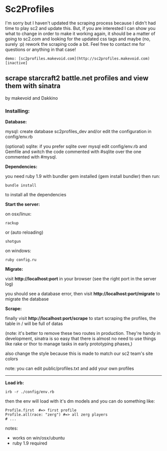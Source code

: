 # Sc2Profiles

I'm sorry but I haven't updated the scraping process because I didn't had time to play sc2 and update this. 
But, if you are interested I can show you what to change in order to make it working again, it should be a matter of going to sc2.com and 
looking for the updated css tags and maybe (no, surely :p) rework the scraping code a bit. Feel free to contact me for questions or anything in that case! 

    demo: [sc2profiles.makevoid.com](http://sc2profiles.makevoid.com) [inactive]

## scrape starcraft2 battle.net profiles and view them with sinatra

by makevoid and Dakkino


### Installing:

**Database:**

mysql: 
create database sc2profiles_dev and/or edit the configuration in config/env.rb

(optional)
sqlite: if you prefer sqlite over mysql edit config/env.rb and Gemfile and switch the code commented with #sqlite over the one commented with #mysql.



**Dependencies:**

you need ruby 1.9 with bundler gem installed (gem install bundler)
then run:

    bundle install

to install all the dependencies


**Start the server:**

on osx/linux:

    rackup    

or (auto reloading)

    shotgun

on windows:

    ruby config.ru


**Migrate:**

visit **http://localhost:port** in your browser (see the right port in the server log)

you should see a database error, then visit **http://localhost:port/migrate** to migrate the database

**Scrape:**

finally visit **http://localhost:port/scrape** to start scraping the profiles, the table in / will be full of datas 

(note: it's better to remove these two routes in production. They're handy in development, sinatra is so easy that there is almost no need to use things like rake or thor to manage tasks in early prototyping phases,)

also change the style because this is made to match our sc2 team's site colors

note: you can edit public/profiles.txt and add your own profiles

---

**Load irb:**

    irb -r ./config/env.rb

then the env will load with it's dm models and you can do something like:

    Profile.first  #=> first profile 
    Profile.all(race: "zerg") #=> all zerg players
    # ...

notes:  

- works on win/osx/ubuntu
- ruby 1.9 required

